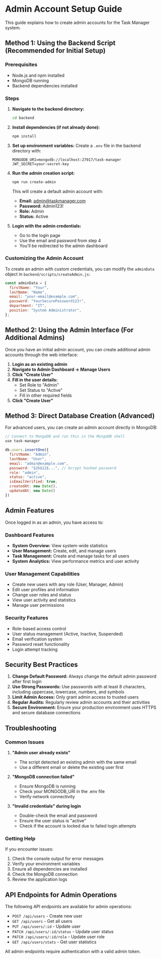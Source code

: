 # Admin Account Setup Guide

This guide explains how to create admin accounts for the Task Manager system.

## Method 1: Using the Backend Script (Recommended for Initial Setup)

### Prerequisites

- Node.js and npm installed
- MongoDB running
- Backend dependencies installed

### Steps

1. **Navigate to the backend directory:**

   ```bash
   cd backend
   ```

2. **Install dependencies (if not already done):**

   ```bash
   npm install
   ```

3. **Set up environment variables:**
   Create a `.env` file in the backend directory with:

   ```env
   MONGODB_URI=mongodb://localhost:27017/task-manager
   JWT_SECRET=your-secret-key
   ```

4. **Run the admin creation script:**

   ```bash
   npm run create-admin
   ```

   This will create a default admin account with:

   - **Email:** admin@taskmanager.com
   - **Password:** Admin123!
   - **Role:** Admin
   - **Status:** Active

5. **Login with the admin credentials:**
   - Go to the login page
   - Use the email and password from step 4
   - You'll be redirected to the admin dashboard

### Customizing the Admin Account

To create an admin with custom credentials, you can modify the `adminData` object in `backend/scripts/createAdmin.js`:

```javascript
const adminData = {
  firstName: "Your",
  lastName: "Name",
  email: "your-email@example.com",
  password: "YourSecurePassword123!",
  department: "IT",
  position: "System Administrator",
};
```

## Method 2: Using the Admin Interface (For Additional Admins)

Once you have an initial admin account, you can create additional admin accounts through the web interface:

1. **Login as an existing admin**
2. **Navigate to Admin Dashboard → Manage Users**
3. **Click "Create User"**
4. **Fill in the user details:**
   - Set Role to "Admin"
   - Set Status to "Active"
   - Fill in other required fields
5. **Click "Create User"**

## Method 3: Direct Database Creation (Advanced)

For advanced users, you can create an admin account directly in MongoDB:

```javascript
// Connect to MongoDB and run this in the MongoDB shell
use task-manager

db.users.insertOne({
  firstName: "Admin",
  lastName: "User",
  email: "admin@example.com",
  password: "$2b$12$...", // bcrypt hashed password
  role: "admin",
  status: "active",
  isEmailVerified: true,
  createdAt: new Date(),
  updatedAt: new Date()
})
```

## Admin Features

Once logged in as an admin, you have access to:

### Dashboard Features

- **System Overview:** View system-wide statistics
- **User Management:** Create, edit, and manage users
- **Task Management:** Create and manage tasks for all users
- **System Analytics:** View performance metrics and user activity

### User Management Capabilities

- Create new users with any role (User, Manager, Admin)
- Edit user profiles and information
- Change user roles and status
- View user activity and statistics
- Manage user permissions

### Security Features

- Role-based access control
- User status management (Active, Inactive, Suspended)
- Email verification system
- Password reset functionality
- Login attempt tracking

## Security Best Practices

1. **Change Default Password:** Always change the default admin password after first login
2. **Use Strong Passwords:** Use passwords with at least 8 characters, including uppercase, lowercase, numbers, and symbols
3. **Limit Admin Access:** Only grant admin access to trusted users
4. **Regular Audits:** Regularly review admin accounts and their activities
5. **Secure Environment:** Ensure your production environment uses HTTPS and secure database connections

## Troubleshooting

### Common Issues

1. **"Admin user already exists"**

   - The script detected an existing admin with the same email
   - Use a different email or delete the existing user first

2. **"MongoDB connection failed"**

   - Ensure MongoDB is running
   - Check your MONGODB_URI in the .env file
   - Verify network connectivity

3. **"Invalid credentials" during login**
   - Double-check the email and password
   - Ensure the user status is "active"
   - Check if the account is locked due to failed login attempts

### Getting Help

If you encounter issues:

1. Check the console output for error messages
2. Verify your environment variables
3. Ensure all dependencies are installed
4. Check the MongoDB connection
5. Review the application logs

## API Endpoints for Admin Operations

The following API endpoints are available for admin operations:

- `POST /api/users` - Create new user
- `GET /api/users` - Get all users
- `PUT /api/users/:id` - Update user
- `PATCH /api/users/:id/status` - Update user status
- `PATCH /api/users/:id/role` - Update user role
- `GET /api/users/stats` - Get user statistics

All admin endpoints require authentication with a valid admin token.

